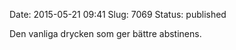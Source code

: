 Date: 2015-05-21 09:41
Slug: 7069
Status: published

Den vanliga drycken som ger bättre abstinens.

